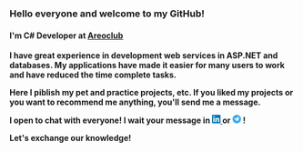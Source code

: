### Hello everyone and welcome to my GitHub!

#### I'm C# Developer at [Areoclub](https://aeroclub.ru/ "Areoclub")
**I have great experience  in development  web services in ASP.NET and databases. My applications have made it easier for many users to work and have reduced the time complete tasks.**

**Here I piblish my pet and practice projects, etc. If you liked my projects or you want to recommend me anything, you'll send me a message.**

**I open to chat with everyone! I wait your message in <a href="https://www.linkedin.com/in/taranchuk/"> <img src="https://github.com/TaranchukVA/TaranchukVA/blob/main/logo/linkedin.png" alt="Linkedin | Vladimir Taranchuk" width="15" height="15"> </a>  or   <a href="https://t.me/itismeVladimir"> <img src="https://github.com/TaranchukVA/TaranchukVA/blob/main/logo/telegram-logo.png" alt="Telegram | Vladimir Taranchuk" width="15" height="15"></a> !**

**Let's exchange our knowledge!**
